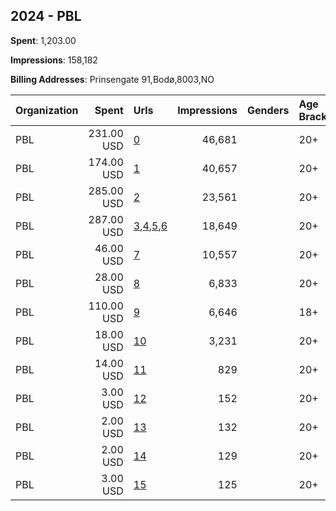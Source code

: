 ## 2024 - PBL 
**Spent**: 1,203.00

**Impressions**: 158,182

**Billing Addresses**: Prinsengate 91,Bodø,8003,NO

|Organization|Spent|Urls|Impressions|Genders|Age Brackets|Country Codes|
|:---|---:|:---|---:|:---|:---|:---|
|PBL|231.00 USD|[0](https://www.snap.com/political-ads/asset/719be74faf9dc89d4edae597cd0f7b9e00beaa55f41ad7fe393d1e109fde095a?mediaType=mp4)|46,681||20+|norway|
|PBL|174.00 USD|[1](https://www.snap.com/political-ads/asset/1b59cbc7ab18c1abe7e804dc4c5a28ec304a016f92bf78b848b2a4cb846aace9?mediaType=mp4)|40,657||20+|norway|
|PBL|285.00 USD|[2](https://www.snap.com/political-ads/asset/1aa7b53119203aa82d0dfb061665a9caed3f66b62201dac7089e3a13fe3e7b47?mediaType=mp4)|23,561||20+|norway|
|PBL|287.00 USD|[3](https://www.snap.com/political-ads/asset/99e03e73e2912bf4ee06329e67a384e39954671486f05039abff1b9de85df76c?mediaType=mp4),[4](https://www.snap.com/political-ads/asset/8e15586b1f499fe3112efce797e7f415456c5b256157025fc559c2de23e870a4?mediaType=mp4),[5](https://www.snap.com/political-ads/asset/d6122f9e89e4c3d99155dbbb4cf41d82431728a328e807261d2048a6266beefa?mediaType=mp4),[6](https://www.snap.com/political-ads/asset/cc60978c73dc2945935f8a516aae28a11584b706f7faa6658b138a5394438e2d?mediaType=mp4)|18,649||20+|norway|
|PBL|46.00 USD|[7](https://www.snap.com/political-ads/asset/08888f176f1862d98d3e4dfd028750ba16f1bc54b753638500c64e01c5b0b219?mediaType=mp4)|10,557||20+|norway|
|PBL|28.00 USD|[8](https://www.snap.com/political-ads/asset/d68c6bee875b6ebaf17e1b60f206ac046684017af039f3db8a74f7c371a9d3ba?mediaType=mp4)|6,833||20+|norway|
|PBL|110.00 USD|[9](https://www.snap.com/political-ads/asset/9211bc313c4a5e8c5dc32005131907d44b1db6dbdb43c4da7c9c1f2eba258173?mediaType=mp4)|6,646||18+|norway|
|PBL|18.00 USD|[10](https://www.snap.com/political-ads/asset/358a9445a447b9f4989d0b4950d84b872ec5f120034aa5312deadae3acf7305e?mediaType=mp4)|3,231||20+|norway|
|PBL|14.00 USD|[11](https://www.snap.com/political-ads/asset/2433511226b179644a4879cfe3eab1d773ad011619172c67d2210fa4baee3708?mediaType=mp4)|829||20+|norway|
|PBL|3.00 USD|[12](https://www.snap.com/political-ads/asset/8e4375f97bea43591b42afabe47517883f42df641cd431fbc6c78572a19ad82a?mediaType=mp4)|152||20+|norway|
|PBL|2.00 USD|[13](https://www.snap.com/political-ads/asset/939485f0c8fb415c514695cb85df9fa79ef81d7230b74f46348f5900435cd76c?mediaType=mp4)|132||20+|norway|
|PBL|2.00 USD|[14](https://www.snap.com/political-ads/asset/c1d157791cde572312f3915f58fbdb84da2033434a5da5302da64abd88d62113?mediaType=mp4)|129||20+|norway|
|PBL|3.00 USD|[15](https://www.snap.com/political-ads/asset/7571dcd0a72262ec4fb08faf9c31104b84d755949ae4a627734b7c10601916e7?mediaType=mp4)|125||20+|norway|
